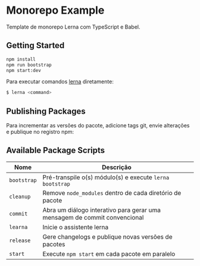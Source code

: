 # Monorepo Example

Template de monorepo Lerna com TypeScript e Babel.

## Getting Started

```bash
npm install
npm run bootstrap
npm start:dev
```

Para executar comandos [lerna](https://github.com/lerna/lerna/) diretamente:

```bash
$ lerna <command>
```

## Publishing Packages

Para incrementar as versões do pacote, adicione tags git, envie alterações e publique no registro npm:

## Available Package Scripts

| Nome         | Descrição                                                                 |
|--------------|---------------------------------------------------------------------------|
| `bootstrap`  | Pré-transpile o(s) módulo(s) e execute `lerna bootstrap`                  |
| `cleanup`    | Remove `node_modules` dentro de cada diretório de pacote                  |
| `commit`     | Abra um diálogo interativo para gerar uma mensagem de commit convencional |
| `learna`     | Inicie o assistente lerna                                                 |
| `release`    | Gere changelogs e publique novas versões de pacotes                       |
| `start`      | Execute `npm start` em cada pacote em paralelo                            |